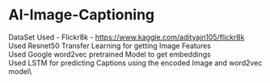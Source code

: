 # AI-Image-Captioning
DataSet Used - Flickr8k - https://www.kaggle.com/adityajn105/flickr8k \
Used Resnet50 Transfer Learning for getting Image Features\
Used Google word2vec pretrained Model to get embeddings\
Used LSTM for predicting Captions using the encoded Image and word2vec model\
